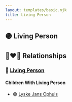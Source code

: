 ```yaml
---
layout: templates/basic.njk
title: Living Person
---
```

## 🟣 Living Person

## 👩‍❤️‍👨 Relationships

### 🔵 [Living Person](/people/3/33968752)

#### Children With Living Person
* 🟣 [Lyske Jans Ophuis](/people/8/80682261)
